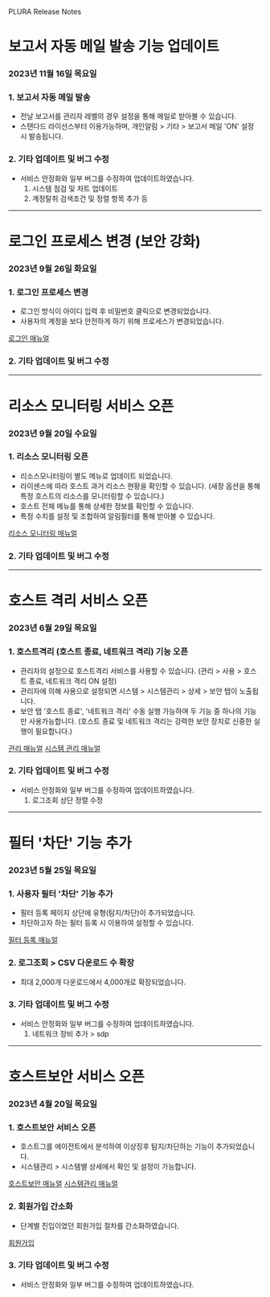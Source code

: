PLURA Release Notes

# 보고서 자동 메일 발송 기능 업데이트 

### 2023년 11월 16일 목요일

### 1. 보고서 자동 메일 발송

- 전날 보고서를 관리자 레벨의 경우 설정을 통해 메일로 받아볼 수 있습니다.
- 스탠다드 라이선스부터 이용가능하며, 개인알림 > 기타 > 보고서 메일 'ON' 설정 시 발송됩니다.

### 2. 기타 업데이트 및 버그 수정

- 서비스 안정화와 일부 버그를 수정하여 업데이트하였습니다.
   1) 시스템 점검 및 차트 업데이트
   2) 계정탈취 검색조건 및 정렬 항목 추가 등

---

# 로그인 프로세스 변경 (보안 강화)

### 2023년 9월 26일 화요일

### 1. 로그인 프로세스 변경

- 로그인 방식이 아이디 입력 후 비밀번호 클릭으로 변경되었습니다.
- 사용자의 계정을 보다 안전하게 하기 위해 프로세스가 변경되었습니다.

[로그인 매뉴얼](https://docs.plura.io/ko/login)

### 2. 기타 업데이트 및 버그 수정

---

# 리소스 모니터링 서비스 오픈

### 2023년 9월 20일 수요일

### 1. 리소스 모니터링 오픈

- 리소스모니터링이 별도 메뉴로 업데이트 되었습니다.
- 라이센스에 따라 호스트 과거 리소스 현황을 확인할 수 있습니다. (새창 옵션을 통해 특정 호스트의 리소스를 모니터링할 수 있습니다.)
- 호스트 전체 메뉴를 통해 상세한 정보를 확인할 수 있습니다.
- 특정 수치를 설정 및 조합하여 알림필터를 통해 받아볼 수 있습니다.

[리소스 모니터링 매뉴얼](https://docs.plura.io/ko/fn/comm/resmon/host)

### 2. 기타 업데이트 및 버그 수정

---

# 호스트 격리 서비스 오픈 

### 2023년 6월 29일 목요일

### 1. 호스트격리 (호스트 종료, 네트워크 격리) 기능 오픈

- 관리자의 설정으로 호스트격리 서비스를 사용할 수 있습니다.  (관리 > 사용 > 호스트 종료, 네트워크 격리 ON 설정)
- 관리자에 의해 사용으로 설정되면 시스템 > 시스템관리 > 상세 > 보안 탭이 노출됩니다.
- 보안 탭  '호스트 종료', '네트워크 격리' 수동 실행 가능하며 두 기능 중 하나의 기능만 사용가능합니다.
(호스트 종료 및 네트워크 격리는 강력한 보안 장치로 신중한 실행이 필요합니다.)

[관리 매뉴얼](https://docs.plura.io/ko/fn/comm/mgmt/use)
[시스템 관리 매뉴얼](https://docs.plura.io/ko/fn/comm/system/mgmt)

### 2. 기타 업데이트 및 버그 수정

- 서비스 안정화와 일부 버그를 수정하여 업데이트하였습니다.
   1) 로그조회 상단 정렬 수정

---

# 필터 '차단' 기능 추가 

### 2023년 5월 25일 목요일

### 1. 사용자 필터 '차단' 기능 추가

- 필터 등록 페이지 상단에 유형(탐지/차단)이 추가되었습니다.
- 차단하고자 하는 필터 등록 시 이용하여 설정할 수 있습니다. 

[필터 등록 매뉴얼](https://docs.plura.io/ko/fn/comm/newfilter/edr)

### 2. 로그조회 > CSV 다운로드 수 확장 

- 최대 2,000개 다운로드에서 4,000개로 확장되었습니다.

### 3. 기타 업데이트 및 버그 수정

- 서비스 안정화와 일부 버그를 수정하여 업데이트하였습니다.
   1) 네트워크 장비 추가 > sdp

---

# 호스트보안 서비스 오픈
### 2023년 4월 20일 목요일

### 1. 호스트보안 서비스 오픈

- 호스트그를 에이전트에서 분석하여 이상징후 탐지/차단하는 기능이 추가되었습니다. 
- 시스템관리 > 시스템별 상세에서 확인 및 설정이 가능합니다. 

[호스트보안 매뉴얼](https://docs.plura.io/ko/fn/comm/newfilter/edr)
[시스템관리 매뉴얼](https://docs.plura.io/ko/fn/comm/system/mgmt)

### 2. 회원가입 간소화

- 단계별 진입이었던 회원가입 절차를 간소화하였습니다.

[회원가입](https://docs.plura.io/ko/signup)

### 3. 기타 업데이트 및 버그 수정

- 서비스 안정화와 일부 버그를 수정하여 업데이트하였습니다.
